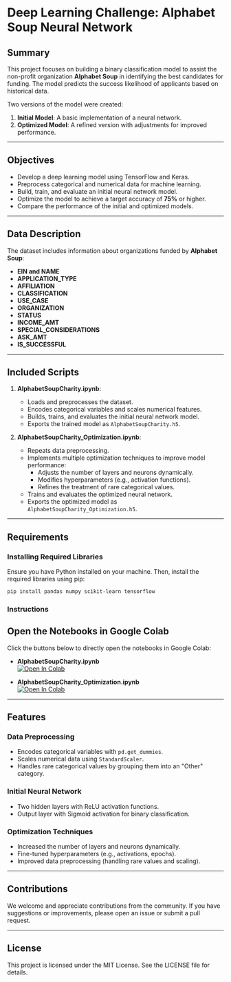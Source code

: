# Deep Learning Challenge: Alphabet Soup Neural Network

## Summary
This project focuses on building a binary classification model to assist the non-profit organization **Alphabet Soup** in identifying the best candidates for funding. The model predicts the success likelihood of applicants based on historical data.

Two versions of the model were created:
1. **Initial Model**: A basic implementation of a neural network.
2. **Optimized Model**: A refined version with adjustments for improved performance.

---

## Objectives
- Develop a deep learning model using TensorFlow and Keras.
- Preprocess categorical and numerical data for machine learning.
- Build, train, and evaluate an initial neural network model.
- Optimize the model to achieve a target accuracy of **75%** or higher.
- Compare the performance of the initial and optimized models.

---

## Data Description
The dataset includes information about organizations funded by **Alphabet Soup**:
- **EIN and NAME**
- **APPLICATION_TYPE**
- **AFFILIATION**
- **CLASSIFICATION**
- **USE_CASE**
- **ORGANIZATION**
- **STATUS**
- **INCOME_AMT**
- **SPECIAL_CONSIDERATIONS**
- **ASK_AMT**
- **IS_SUCCESSFUL**

---

## Included Scripts
1. **AlphabetSoupCharity.ipynb**:
   - Loads and preprocesses the dataset.
   - Encodes categorical variables and scales numerical features.
   - Builds, trains, and evaluates the initial neural network model.
   - Exports the trained model as `AlphabetSoupCharity.h5`.

2. **AlphabetSoupCharity_Optimization.ipynb**:
   - Repeats data preprocessing.
   - Implements multiple optimization techniques to improve model performance:
     - Adjusts the number of layers and neurons dynamically.
     - Modifies hyperparameters (e.g., activation functions).
     - Refines the treatment of rare categorical values.
   - Trains and evaluates the optimized neural network.
   - Exports the optimized model as `AlphabetSoupCharity_Optimization.h5`.

---

## Requirements

### Installing Required Libraries
Ensure you have Python installed on your machine. Then, install the required libraries using pip:
```bash
pip install pandas numpy scikit-learn tensorflow
```

### Instructions

## Open the Notebooks in Google Colab
Click the buttons below to directly open the notebooks in Google Colab:

- **AlphabetSoupCharity.ipynb**  
  <a href="https://colab.research.google.com/github/fjdpr/deep-learning-challenge/blob/main/AlphabetSoupCharity/AlphabetSoupCharity.ipynb" target="_parent"> 
      <img src="https://colab.research.google.com/assets/colab-badge.svg" alt="Open In Colab"/> 
  </a>

- **AlphabetSoupCharity_Optimization.ipynb**  
  <a href="https://colab.research.google.com/github/fjdpr/deep-learning-challenge/blob/main/AlphabetSoupCharity/AlphabetSoupCharity_Optimization.ipynb" target="_parent"> 
      <img src="https://colab.research.google.com/assets/colab-badge.svg" alt="Open In Colab"/> 
  </a>

---

## Features

### Data Preprocessing
- Encodes categorical variables with `pd.get_dummies`.
- Scales numerical data using `StandardScaler`.
- Handles rare categorical values by grouping them into an "Other" category.

### Initial Neural Network
- Two hidden layers with ReLU activation functions.
- Output layer with Sigmoid activation for binary classification.

### Optimization Techniques
- Increased the number of layers and neurons dynamically.
- Fine-tuned hyperparameters (e.g., activations, epochs).
- Improved data preprocessing (handling rare values and scaling).

---

## Contributions
We welcome and appreciate contributions from the community. If you have suggestions or improvements, please open an issue or submit a pull request.

---

## License
This project is licensed under the MIT License. See the LICENSE file for details.
